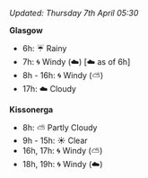 *Updated: Thursday 7th April 05:30*

**Glasgow**

* 6h: :umbrella: Rainy
* 7h: :cyclone: Windy (:cloud:) [:cloud: as of 6h]
* 8h - 16h: :cyclone: Windy (:partly_sunny:)
* 17h: :cloud: Cloudy

**Kissonerga**

* 8h: :partly_sunny: Partly Cloudy
* 9h - 15h: :sunny: Clear
* 16h, 17h: :cyclone: Windy (:partly_sunny:)
* 18h, 19h: :cyclone: Windy (:cloud:)
